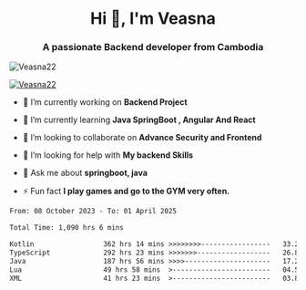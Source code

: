 <h1 align="center">Hi 👋, I'm Veasna</h1>
<h3 align="center">A passionate Backend developer from Cambodia</h3>

<p align="left"> <img src="https://komarev.com/ghpvc/?username=Veasna22&label=Profile%20views&color=0e75b6&style=flat" alt="Veasna22" /> </p>

<p align="left"> <a href="https://github.com/ryo-ma/github-profile-trophy"><img src="https://github-profile-trophy.vercel.app/?username=veasna22&theme=dracula" alt="Veasna22" /></a> </p>

- 🔭 I’m currently working on **Backend Project**

- 🌱 I’m currently learning **Java SpringBoot , Angular And React**

- 👯 I’m looking to collaborate on **Advance Security and Frontend**

- 🤝 I’m looking for help with **My backend Skills**

- 💬 Ask me about **springboot, java**

- ⚡ Fun fact **I play games and go to the GYM very often.**

<!--START_SECTION:waka-->

```txt
From: 08 October 2023 - To: 01 April 2025

Total Time: 1,090 hrs 6 mins

Kotlin                 362 hrs 14 mins >>>>>>>>-----------------   33.23 %
TypeScript             292 hrs 23 mins >>>>>>>------------------   26.82 %
Java                   187 hrs 56 mins >>>>---------------------   17.24 %
Lua                    49 hrs 58 mins  >------------------------   04.58 %
XML                    41 hrs 23 mins  >------------------------   03.80 %
```

<!--END_SECTION:waka-->
